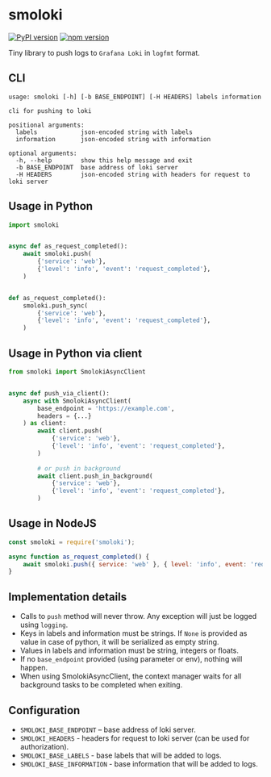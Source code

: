 # smoloki

[![PyPI version](https://badge.fury.io/py/smoloki.svg)](https://badge.fury.io/py/smoloki)
[![npm version](https://badge.fury.io/js/smoloki.svg)](https://badge.fury.io/js/smoloki)

Tiny library to push logs to `Grafana Loki` in `logfmt` format.

## CLI

```text
usage: smoloki [-h] [-b BASE_ENDPOINT] [-H HEADERS] labels information

cli for pushing to loki

positional arguments:
  labels            json-encoded string with labels
  information       json-encoded string with information

optional arguments:
  -h, --help        show this help message and exit
  -b BASE_ENDPOINT  base address of loki server
  -H HEADERS        json-encoded string with headers for request to loki server
```

## Usage in Python

```py
import smoloki


async def as_request_completed():
    await smoloki.push(
        {'service': 'web'},
        {'level': 'info', 'event': 'request_completed'},
    )


def as_request_completed():
    smoloki.push_sync(
        {'service': 'web'},
        {'level': 'info', 'event': 'request_completed'},
    )
```

## Usage in Python via client

```py
from smoloki import SmolokiAsyncClient


async def push_via_client():
    async with SmolokiAsyncClient(
        base_endpoint = 'https://example.com',
        headers = {...}
    ) as client:
        await client.push(
            {'service': 'web'},
            {'level': 'info', 'event': 'request_completed'},
        )
        
        # or push in background
        await client.push_in_background(
            {'service': 'web'},
            {'level': 'info', 'event': 'request_completed'},
        )

```

## Usage in NodeJS

```js
const smoloki = require('smoloki');

async function as_request_completed() {
    await smoloki.push({ service: 'web' }, { level: 'info', event: 'request_completed' });
}
```

## Implementation details

- Calls to `push` method will never throw. Any exception will just be
    logged using `logging`.
- Keys in labels and information must be strings. If `None` is provided as
    value in case of python, it will be serialized as empty string.
- Values in labels and information must be string, integers or floats.
- If no `base_endpoint` provided (using parameter or env), nothing will happen.
- When using SmolokiAsyncClient, the context manager waits for all background
    tasks to be completed when exiting.

## Configuration

- `SMOLOKI_BASE_ENDPOINT` – base address of loki server.
- `SMOLOKI_HEADERS` - headers for request to loki server (can be used for authorization).
- `SMOLOKI_BASE_LABELS` - base labels that will be added to logs.
- `SMOLOKI_BASE_INFORMATION` - base information that will be added to logs.
